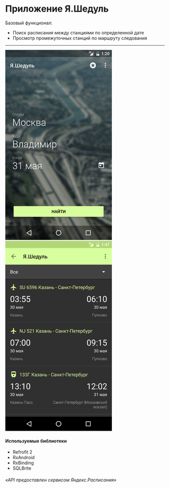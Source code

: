 # Приложение Я.Шедуль

Базовый функционал:

- Поиск расписания между станциями по определенной дате
- Просмотр промежуточных станций по маршруту следования

<hr>
<img height = "600" src = "https://github.com/valpostnov/YaSchedule/blob/schedule_v1/app/screens/main.png" />
&nbsp;
<img height = "600" src = "https://github.com/valpostnov/YaSchedule/blob/schedule_v1/app/screens/schedule.png" />

#### Используемые библиотеки
- Refrofit 2
- RxAndroid
- RxBinding
- SQLBrite

###### «API предоставлен сервисом Яндекс.Расписания» 

